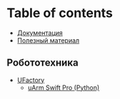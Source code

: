 # Table of contents

* [Документация](README.md)
* [Полезный материал](poleznyi-material.md)

## Робототехника <a href="#robotics" id="robotics"></a>

* [UFactory](robotics/ufactory/README.md)
  * [uArm Swift Pro (Python)](robotics/ufactory/uarm-swift-pro-python.md)
